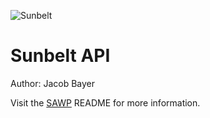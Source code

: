 
![Sunbelt](../assets/logo-no-background.png)


# Sunbelt API
Author: Jacob Bayer

Visit the [SAWP](https://github.com/jacob-bayer/SAWP) README for more information.
